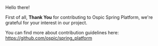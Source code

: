 Hello there!

First of all, **Thank You** for contributing to Ospic Spring Platform, we're grateful for your interest in our project.

You can find more about contribution guidelines here: https://github.com/ospic/spring_platform
